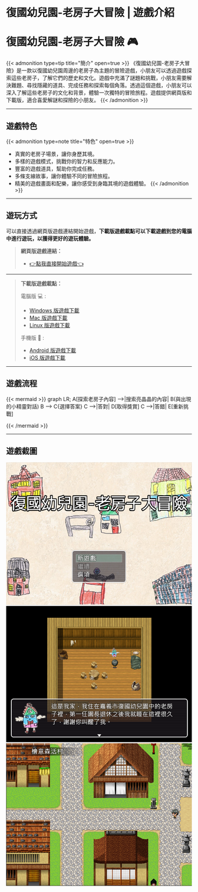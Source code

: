 # 復國幼兒園-老房子大冒險 | 遊戲介紹


<!-- {{< figure src="featured-image.png" alt="復國幼兒園-老房子大冒險" caption="復國幼兒園-老房子大冒險" >}} -->

# 復國幼兒園-老房子大冒險 :video_game:

{{< admonition type=tip title="簡介" open=true >}}
《復國幼兒園-老房子大冒險》是一款以復國幼兒園周邊的老房子為主題的冒險遊戲，小朋友可以透過遊戲探索這些老房子，了解它們的歷史和文化。遊戲中充滿了謎題和挑戰，小朋友需要解決難題、尋找隱藏的道具、完成任務和探索每個角落。透過這個遊戲，小朋友可以深入了解這些老房子的文化和背景，體驗一次獨特的冒險旅程。遊戲提供網頁版和下載版，適合喜愛解謎和探險的小朋友。
{{< /admonition >}}


---

## 遊戲特色

{{< admonition type=note title="特色" open=true >}}
- 真實的老房子場景，讓你身歷其境。
- 多樣的遊戲模式，挑戰你的智力和反應能力。
- 豐富的遊戲道具，幫助你完成任務。
- 多條支線故事，讓你體驗不同的冒險旅程。
- 精美的遊戲畫面和配樂，讓你感受到身臨其境的遊戲體驗。
{{< /admonition >}}

---

## 遊玩方式

可以直接透過網頁版遊戲連結開始遊戲，**下載版遊戲載點可以下載遊戲到您的電腦中進行遊玩，以獲得更好的遊玩體驗。**

> **網頁版遊戲連結：** 
> - [:point_right:點我直接開始遊戲:point_left:](https://jiunjiun69.github.io/Fukoo-OldHouseAdventure/)
>
---
> 
> **下載版遊戲載點：** 
> 
> 電腦版 :computer: :
> - [Windows 版遊戲下載](https://jiunjiun69.github.io/Fukoo-OldHouseAdventure/)
> - [Mac 版遊戲下載](https://jiunjiun69.github.io/Fukoo-OldHouseAdventure/)
> - [Linux 版遊戲下載](https://jiunjiun69.github.io/Fukoo-OldHouseAdventure/)
>
> 手機版 :iphone: :
> - [Android 版遊戲下載](https://jiunjiun69.github.io/Fukoo-OldHouseAdventure/)
> - [iOS 版遊戲下載](https://jiunjiun69.github.io/Fukoo-OldHouseAdventure/)

---

## 遊戲流程

{{< mermaid >}}
graph LR;
    A[探索老房子內容] -->|搜索亮晶晶的內容| B(與出現的小精靈對話)
    B --> C{選擇答案}
    C -->|答對| D[取得獎賞]
    C -->|答錯| E[重新挑戰]

{{< /mermaid >}}

---

## 遊戲截圖

![遊戲截圖1](game-screenshot.png "遊戲截圖1")
![遊戲截圖2](game-screenshot1.png "遊戲截圖2")
![遊戲截圖3](game-screenshot2.png "遊戲截圖3")
